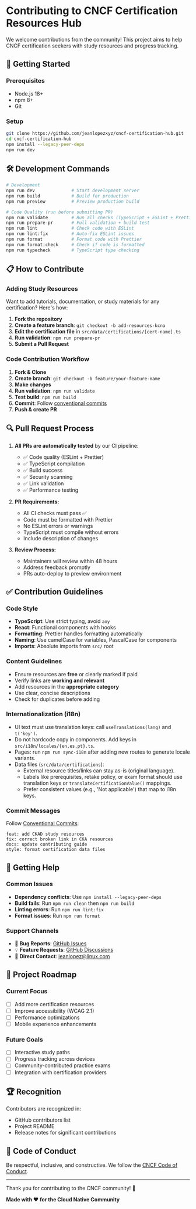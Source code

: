 # Contributing to CNCF Certification Resources Hub

We welcome contributions from the community! This project aims to help CNCF certification seekers with study resources and progress tracking.

## 🚀 Getting Started

### Prerequisites
- Node.js 18+ 
- npm 8+
- Git

### Setup
```bash
git clone https://github.com/jeanlopezxyz/cncf-certification-hub.git
cd cncf-certification-hub
npm install --legacy-peer-deps
npm run dev
```

## 🛠️ Development Commands

```bash
# Development
npm run dev              # Start development server
npm run build            # Build for production
npm run preview          # Preview production build

# Code Quality (run before submitting PR)
npm run validate         # Run all checks (TypeScript + ESLint + Prettier)
npm run prepare-pr       # Full validation + build test
npm run lint             # Check code with ESLint  
npm run lint:fix         # Auto-fix ESLint issues
npm run format           # Format code with Prettier
npm run format:check     # Check if code is formatted
npm run typecheck        # TypeScript type checking
```

## 📋 How to Contribute

### Adding Study Resources

Want to add tutorials, documentation, or study materials for any certification? Here's how:

1. **Fork the repository**
2. **Create a feature branch**: `git checkout -b add-resources-kcna`
3. **Edit the certification file** in `src/data/certifications/[cert-name].ts`
4. **Run validation**: `npm run prepare-pr`
5. **Submit a Pull Request**

### Code Contribution Workflow

1. **Fork & Clone**
2. **Create branch**: `git checkout -b feature/your-feature-name`
3. **Make changes**
4. **Run validation**: `npm run validate`
5. **Test build**: `npm run build`
6. **Commit**: Follow [conventional commits](https://conventionalcommits.org/)
7. **Push & create PR**

## 🔍 Pull Request Process

1. **All PRs are automatically tested** by our CI pipeline:
   - ✅ Code quality (ESLint + Prettier)
   - ✅ TypeScript compilation  
   - ✅ Build success
   - ✅ Security scanning
   - ✅ Link validation
   - ✅ Performance testing

2. **PR Requirements:**
   - All CI checks must pass ✅
   - Code must be formatted with Prettier
   - No ESLint errors or warnings
   - TypeScript must compile without errors
   - Include description of changes

3. **Review Process:**
   - Maintainers will review within 48 hours
   - Address feedback promptly
   - PRs auto-deploy to preview environment

## ✅ Contribution Guidelines

### Code Style
- **TypeScript**: Use strict typing, avoid `any`
- **React**: Functional components with hooks
- **Formatting**: Prettier handles formatting automatically
- **Naming**: Use camelCase for variables, PascalCase for components
- **Imports**: Absolute imports from `src/` root

### Content Guidelines  
- Ensure resources are **free** or clearly marked if paid
- Verify links are **working and relevant**  
- Add resources in the **appropriate category**
- Use clear, concise descriptions
- Check for duplicates before adding

### Internationalization (i18n)
- UI text must use translation keys: call `useTranslations(lang)` and `t('key')`.
- Do not hardcode copy in components. Add keys in `src/i18n/locales/{en,es,pt}.ts`.
- Pages: run `npm run sync-i18n` after adding new routes to generate locale variants.
- Data files (`src/data/certifications`):
  - External resource titles/links can stay as-is (original language).
  - Labels like prerequisites, retake policy, or exam format should use translation keys or `translateCertificationValue()` mappings.
  - Prefer consistent values (e.g., 'Not applicable') that map to i18n keys.

### Commit Messages
Follow [Conventional Commits](https://conventionalcommits.org/):
```
feat: add CKAD study resources
fix: correct broken link in CKA resources  
docs: update contributing guide
style: format certification data files
```

## 🚨 Getting Help

### Common Issues
- **Dependency conflicts**: Use `npm install --legacy-peer-deps`
- **Build fails**: Run `npm run clean` then `npm run build`
- **Linting errors**: Run `npm run lint:fix`
- **Format issues**: Run `npm run format`

### Support Channels
- 🐛 **Bug Reports**: [GitHub Issues](https://github.com/jeanlopezxyz/cncf-certification-hub/issues)
- 💡 **Feature Requests**: [GitHub Discussions](https://github.com/jeanlopezxyz/cncf-certification-hub/discussions)
- 📧 **Direct Contact**: jeanlopez@linux.com

## 🎯 Project Roadmap

### Current Focus
- [ ] Add more certification resources
- [ ] Improve accessibility (WCAG 2.1)
- [ ] Performance optimizations
- [ ] Mobile experience enhancements

### Future Goals
- [ ] Interactive study paths
- [ ] Progress tracking across devices
- [ ] Community-contributed practice exams
- [ ] Integration with certification providers

## 🏆 Recognition

Contributors are recognized in:
- GitHub contributors list
- Project README
- Release notes for significant contributions

## 📜 Code of Conduct

Be respectful, inclusive, and constructive. We follow the [CNCF Code of Conduct](https://github.com/cncf/foundation/blob/master/code-of-conduct.md).

---

Thank you for contributing to the CNCF community! 🚀

**Made with ❤️ for the Cloud Native Community**

